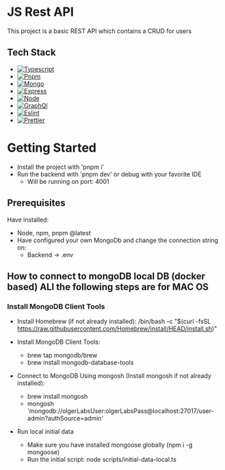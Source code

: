 # JS Rest API

This project is a basic REST API which contains a CRUD for users

## Tech Stack

- [![Typescript][Typescript]][Typescript-url]
- [![Pnpm][Pnpm]][Pnpm-url]
- [![Mongo][Mongo]][Mongo-url]
- [![Express][Express]][Express-url]
- [![Node][Node]][Node-url]
- [![GraphQl][GraphQl]][GraphQl-url]
- [![Eslint][Eslint]][Eslint-url]
- [![Prettier][Prettier]][Prettier-url]

# Getting Started

- Install the project with 'pnpm i'
- Run the backend with 'pnpm dev' or debug with your favorite IDE
  - Will be running on port: 4001

## Prerequisites

Have installed:

- Node, npm, pnpm @latest
- Have configured your own MongoDb and change the connection string on:
  - Backend -> .env

## How to connect to mongoDB local DB (docker based) ALl the following steps are for MAC OS

### Install MongoDB Client Tools

- Install Homebrew (if not already installed): /bin/bash -c "$(curl -fsSL https://raw.githubusercontent.com/Homebrew/install/HEAD/install.sh)"

- Install MongoDB Client Tools:

  - brew tap mongodb/brew
  - brew install mongodb-database-tools

- Connect to MongoDB Using mongosh (Install mongosh if not already installed):

  - brew install mongosh
  - mongosh 'mongodb://olgerLabsUser:olgerLabsPass@localhost:27017/user-admin?authSource=admin'

- Run local initial data
  - Make sure you have installed mongoose globally (npm i -g mongoose)
  - Run the initial script: node scripts/initial-data-local.ts

[Mongo]: https://img.shields.io/badge/Mongo-20232A?style=for-the-badge&logo=mongodb&logoColor=#47A248
[Mongo-url]: https://www.mongodb.com/
[Express]: https://img.shields.io/badge/Express-20232A?style=for-the-badge&logo=express&logoColor=#000000
[Express-url]: https://expressjs.com/
[Node]: https://img.shields.io/badge/Node-20232A?style=for-the-badge&logo=nodedotjs&logoColor=#339933
[Node-url]: https://nodejs.org/
[Eslint]: https://img.shields.io/badge/Eslint-20232A?style=for-the-badge&logo=eslint&logoColor=#4B32C3
[Eslint-url]: https://eslint.org/
[Prettier]: https://img.shields.io/badge/Prettier-20232A?style=for-the-badge&logo=prettier&logoColor=#F7B93E
[Prettier-url]: https://prettier.io/
[Typescript]: https://img.shields.io/badge/Typescript-20232A?style=for-the-badge&logo=tsnode&logoColor=#3178C6
[Typescript-url]: https://www.typescriptlang.org/
[Pnpm]: https://img.shields.io/badge/PNPM-20232A?style=for-the-badge&logo=pnpm&logoColor=#F69220
[Pnpm-url]: https://pnpm.io/
[GraphQl]: https://img.shields.io/badge/GraphQL-E434AA?style=for-the-badge&logo=graphql&logoColor=white
[GraphQl-url]: https://graphql.org/
